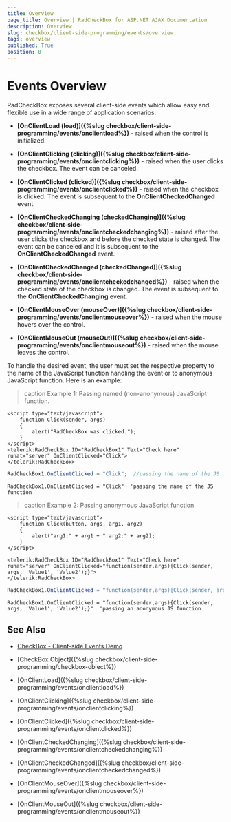 ```yaml
---
title: Overview
page_title: Overview | RadCheckBox for ASP.NET AJAX Documentation
description: Overview
slug: checkbox/client-side-programming/events/overview
tags: overview
published: True
position: 0
---
```


# Events Overview

RadCheckBox exposes several client-side events which allow easy and flexible use in a wide range of application scenarios:

* **[OnClientLoad (load)]({%slug checkbox/client-side-programming/events/onclientload%})** - raised when the control is initialized.

* **[OnClientClicking (clicking)]({%slug checkbox/client-side-programming/events/onclientclicking%})** - raised when the user clicks the checkbox. The event can be canceled.

* **[OnClientClicked (clicked)]({%slug checkbox/client-side-programming/events/onclientclicked%})** - raised when the checkbox is clicked. The event is subsequent to the **OnClientCheckedChanged** event.

* **[OnClientCheckedChanging (checkedChanging)]({%slug checkbox/client-side-programming/events/onclientcheckedchanging%})** - raised after the user clicks the checkbox and before the checked state is changed. The event can be canceled and it is subsequent to the **OnClientCheckedChanged** event.

* **[OnClientCheckedChanged (checkedChanged)]({%slug checkbox/client-side-programming/events/onclientcheckedchanged%})** - raised when the checked state of the checkbox is changed. The event is subsequent to the **OnClientCheckedChanging** event.

* **[OnClientMouseOver (mouseOver)]({%slug checkbox/client-side-programming/events/onclientmouseover%})** - raised when the mouse hovers over the control.

* **[OnClientMouseOut (mouseOut)]({%slug checkbox/client-side-programming/events/onclientmouseout%})** - raised when the mouse leaves the control.

To handle the desired event, the user must set the respective property to the name of the JavaScript function handling the event or to anonymous JavaScript function. Here is an example:

>caption Example 1: Passing named (non-anonymous) JavaScript function.

````ASP.NET
<script type="text/javascript">
	function Click(sender, args)
	{
		alert("RadCheckBox was clicked.");
	}
</script>
<telerik:RadCheckBox ID="RadCheckBox1" Text="Check here" runat="server" OnClientClicked="Click">
</telerik:RadCheckBox>
````

````C#
RadCheckBox1.OnClientClicked = "Click";  //passing the name of the JS function
````
````VB
RadCheckBox1.OnClientClicked = "Click"  'passing the name of the JS function
````


>caption Example 2: Passing anonymous JavaScript function.

````ASP.NET
<script type="text/javascript">
	function Click(button, args, arg1, arg2)
	{
		alert("arg1:" + arg1 + " arg2:" + arg2);
	}
</script>

<telerik:RadCheckBox ID="RadCheckBox1" Text="Check here" runat="server" OnClientClicked="function(sender,args){Click(sender, args, 'Value1', 'Value2');}">
</telerik:RadCheckBox>
````

````C#
RadCheckBox1.OnClientClicked = "function(sender,args){Click(sender, args, 'Value1', 'Value2');}"; //passing an anonymous JS function
````
````VB
RadCheckBox1.OnClientClicked = "function(sender,args){Click(sender, args, 'Value1', 'Value2');}"  'passing an anonymous JS function
````


## See Also

 * [CheckBox - Client-side Events Demo](http://demos.telerik.com/aspnet-ajax/checkbox/client-side-api/client-side-events/defaultcs.aspx)
 
 * [CheckBox Object]({%slug checkbox/client-side-programming/checkbox-object%})
 
 * [OnClientLoad]({%slug checkbox/client-side-programming/events/onclientload%})
 
 * [OnClientClicking]({%slug checkbox/client-side-programming/events/onclientclicking%})
 
 * [OnClientClicked]({%slug checkbox/client-side-programming/events/onclientclicked%})
 
 * [OnClientCheckedChanging]({%slug checkbox/client-side-programming/events/onclientcheckedchanging%})

 * [OnClientCheckedChanged]({%slug checkbox/client-side-programming/events/onclientcheckedchanged%})
 
 * [OnClientMouseOver]({%slug checkbox/client-side-programming/events/onclientmouseover%})
 
 * [OnClientMouseOut]({%slug checkbox/client-side-programming/events/onclientmouseout%})



